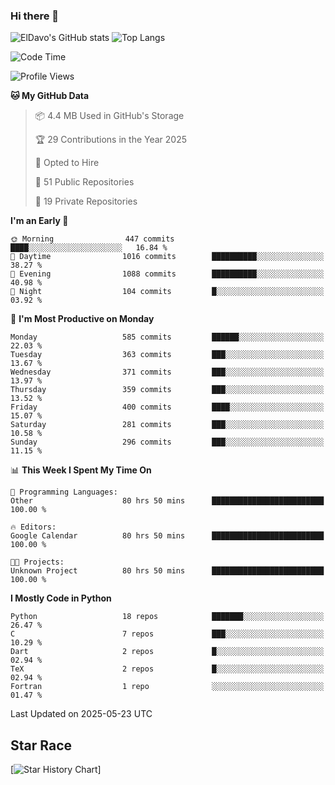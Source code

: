 ### Hi there 👋
![ElDavo's GitHub stats](https://github-readme-stats.vercel.app/api?username=ElDavoo&show_icons=true&theme=chartreuse-dark)
![Top Langs](https://github-readme-stats.vercel.app/api/top-langs/?username=ElDavoo&theme=chartreuse-dark&layout=compact)

<!--START_SECTION:waka-->
![Code Time](http://img.shields.io/badge/Code%20Time-3%2C168%20hrs%2033%20mins-blue)

![Profile Views](http://img.shields.io/badge/Profile%20Views-0-blue)

**🐱 My GitHub Data** 

> 📦 4.4 MB Used in GitHub's Storage 
 > 
> 🏆 29 Contributions in the Year 2025
 > 
> 💼 Opted to Hire
 > 
> 📜 51 Public Repositories 
 > 
> 🔑 19 Private Repositories 
 > 
**I'm an Early 🐤** 

```text
🌞 Morning                447 commits         ████░░░░░░░░░░░░░░░░░░░░░   16.84 % 
🌆 Daytime                1016 commits        ██████████░░░░░░░░░░░░░░░   38.27 % 
🌃 Evening                1088 commits        ██████████░░░░░░░░░░░░░░░   40.98 % 
🌙 Night                  104 commits         █░░░░░░░░░░░░░░░░░░░░░░░░   03.92 % 
```
📅 **I'm Most Productive on Monday** 

```text
Monday                   585 commits         ██████░░░░░░░░░░░░░░░░░░░   22.03 % 
Tuesday                  363 commits         ███░░░░░░░░░░░░░░░░░░░░░░   13.67 % 
Wednesday                371 commits         ███░░░░░░░░░░░░░░░░░░░░░░   13.97 % 
Thursday                 359 commits         ███░░░░░░░░░░░░░░░░░░░░░░   13.52 % 
Friday                   400 commits         ████░░░░░░░░░░░░░░░░░░░░░   15.07 % 
Saturday                 281 commits         ███░░░░░░░░░░░░░░░░░░░░░░   10.58 % 
Sunday                   296 commits         ███░░░░░░░░░░░░░░░░░░░░░░   11.15 % 
```


📊 **This Week I Spent My Time On** 

```text
💬 Programming Languages: 
Other                    80 hrs 50 mins      █████████████████████████   100.00 % 

🔥 Editors: 
Google Calendar          80 hrs 50 mins      █████████████████████████   100.00 % 

🐱‍💻 Projects: 
Unknown Project          80 hrs 50 mins      █████████████████████████   100.00 % 
```

**I Mostly Code in Python** 

```text
Python                   18 repos            ███████░░░░░░░░░░░░░░░░░░   26.47 % 
C                        7 repos             ███░░░░░░░░░░░░░░░░░░░░░░   10.29 % 
Dart                     2 repos             █░░░░░░░░░░░░░░░░░░░░░░░░   02.94 % 
TeX                      2 repos             █░░░░░░░░░░░░░░░░░░░░░░░░   02.94 % 
Fortran                  1 repo              ░░░░░░░░░░░░░░░░░░░░░░░░░   01.47 % 
```




 Last Updated on 2025-05-23 UTC
<!--END_SECTION:waka-->

## Star Race

[![Star History Chart](https://api.star-history.com/svg?repos=ElDavoo/WhatsApp-Crypt14-Crypt15-Decrypter,ElDavoo/TuringOS,EliteAndroidApps/WhatsApp-Crypt12-Decrypter,KnugiHK/Whatsapp-Chat-Exporter&type=Date)]
